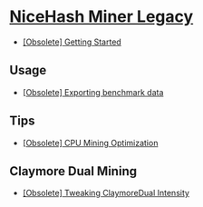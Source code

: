 # [NiceHash Miner Legacy](https://github.com/nicehash/NiceHashMinerLegacy/wiki)
* [[Obsolete] Getting Started](https://github.com/nicehash/NiceHashMinerLegacy/wiki/%5BObsolete%5D-Getting-Started)

## Usage
* [[Obsolete] Exporting benchmark data](https://github.com/nicehash/NiceHashMinerLegacy/wiki/%5BObsolete%5D-Exporting-Benchmark-Data)

## Tips
* [[Obsolete] CPU Mining Optimization](https://github.com/nicehash/NiceHashMinerLegacy/wiki/%5BObsolete%5D-CPU-Mining-Optimization)

## Claymore Dual Mining
* [[Obsolete] Tweaking ClaymoreDual Intensity](https://github.com/nicehash/NiceHashMinerLegacy/wiki/%5BObsolete%5D-Tweaking-ClaymoreDual-Intensity)


